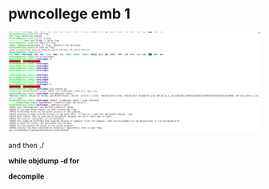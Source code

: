 # pwncollege emb 1

![readelf -a \[file\] | grep interpret](<../.gitbook/assets/image (238).png>)

and then ./

**while objdump -d for**

**decompile**
